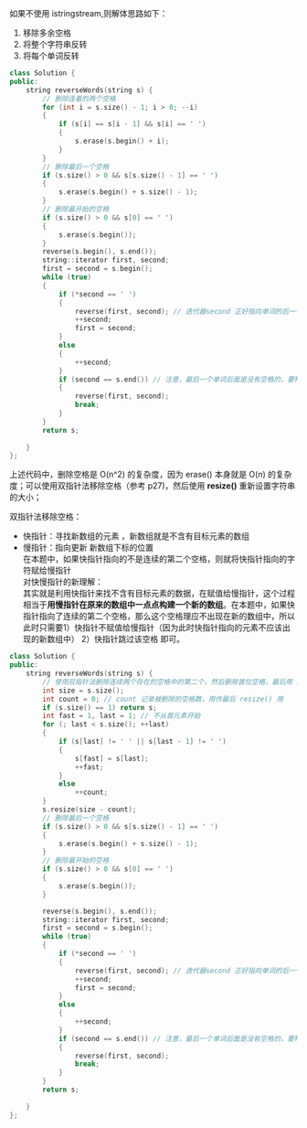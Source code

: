 如果不使用 istringstream,则解体思路如下：  
1. 移除多余空格  
2. 将整个字符串反转  
3. 将每个单词反转  
```cpp
class Solution {
public:
    string reverseWords(string s) {
        // 删除连着的两个空格
        for (int i = s.size() - 1; i > 0; --i)
        {
            if (s[i] == s[i - 1] && s[i] == ' ')
            {
                s.erase(s.begin() + i);
            }
        }
        // 删除最后一个空格
        if (s.size() > 0 && s[s.size() - 1] == ' ')
        {
            s.erase(s.begin() + s.size() - 1);
        }
        // 删除最开始的空格
        if (s.size() > 0 && s[0] == ' ')
        {
            s.erase(s.begin());
        }
        reverse(s.begin(), s.end());
        string::iterator first, second;
        first = second = s.begin();
        while (true)
        {
            if (*second == ' ')
            {
                reverse(first, second); // 迭代器second 正好指向单词的后一个位置
                ++second;
                first = second;
            }
            else 
            {
                ++second;
            }
            if (second == s.end()) // 注意，最后一个单词后面是没有空格的，要特殊处理，因此也不能把 while (second != s.end()) 作为循环结束的条件，否则会漏掉最后一个单词的处理
            {
                reverse(first, second);
                break;
            }
        }
        return s;
        
    }
};
```
上述代码中，删除空格是 O(n^2) 的复杂度，因为 erase() 本身就是 O(n) 的复杂度；可以使用双指针法移除空格（参考 p27)，然后使用 **resize()** 重新设置字符串的大小；  
  
双指针法移除空格：
- 快指针：寻找新数组的元素 ，新数组就是不含有目标元素的数组  
- 慢指针：指向更新 新数组下标的位置  
在本题中，如果快指针指向的不是连续的第二个空格，则就将快指针指向的字符赋给慢指针  
对快慢指针的新理解：  
其实就是利用快指针来找不含有目标元素的数据，在赋值给慢指针，这个过程相当于**用慢指针在原来的数组中一点点构建一个新的数组**。在本题中，如果快指针指向了连续的第二个空格，那么这个空格理应不出现在新的数组中，所以此时只需要1）快指针不赋值给慢指针（因为此时快指针指向的元素不应该出现的新数组中） 2）快指针跳过该空格 即可。  
```cpp
class Solution {
public:
    string reverseWords(string s) {
        // 使用双指针法删除连续两个存在的空格中的第二个，然后删除首位空格，最后用 resize() 函数调整字符串大小
        int size = s.size();
        int count = 0; // count 记录被删除的空格数，用作最后 resize() 用
        if (s.size() == 1) return s;
        int fast = 1, last = 1; // 不从首元素开始
        for (; last < s.size(); ++last)
        {
            if (s[last] != ' ' || s[last - 1] != ' ')
            {
                s[fast] = s[last];
                ++fast;
            }
            else
                ++count;
        }
        s.resize(size - count);
        // 删除最后一个空格
        if (s.size() > 0 && s[s.size() - 1] == ' ')
        {
            s.erase(s.begin() + s.size() - 1);
        }
        // 删除最开始的空格
        if (s.size() > 0 && s[0] == ' ')
        {
            s.erase(s.begin());
        }

        reverse(s.begin(), s.end());
        string::iterator first, second;
        first = second = s.begin();
        while (true)
        {
            if (*second == ' ')
            {
                reverse(first, second); // 迭代器second 正好指向单词的后一个位置
                ++second;
                first = second;
            }
            else 
            {
                ++second;
            }
            if (second == s.end()) // 注意，最后一个单词后面是没有空格的，要特殊处理，因此也不能把 while (second != s.end()) 作为循环结束的条件，否则会漏掉最后一个单词的处理
            {
                reverse(first, second);
                break;
            }
        }
        return s;
        
    }
};
```
